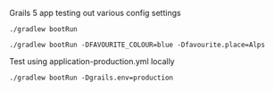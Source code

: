 Grails 5 app testing out various config settings

`./gradlew bootRun`

`./gradlew bootRun -DFAVOURITE_COLOUR=blue -Dfavourite.place=Alps`

Test using application-production.yml locally

`./gradlew bootRun -Dgrails.env=production`